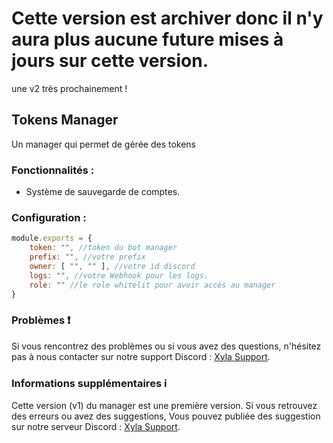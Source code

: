 # Cette version est archiver donc il n'y aura plus aucune future mises à jours sur cette version.
une v2 très prochainement ! 
## Tokens Manager 
Un manager qui permet de gérée des tokens

### Fonctionnalités :

- Système de sauvegarde de comptes.

### Configuration : 
```javascript
module.exports = {
	token: "", //token du bot manager
	prefix: "", //votre prefix
	owner: [ "", "" ], //votre id discord
	logs: "", //votre Webhook pour les logs.
	role: "" //le role whitelit pour avoir accès au manager
}
```

### Problèmes ❗️
Si vous rencontrez des problèmes ou si vous avez des questions, n'hésitez pas à nous contacter sur notre support Discord : [Xyla Support](https://discord.gg/xyla).

### Informations supplémentaires ℹ️
Cette version (v1) du manager est une première version. Si vous retrouvez des erreurs ou avez des suggestions, Vous pouvez publiée des suggestion sur notre serveur Discord : [Xyla Support](https://discord.gg/xyla).

